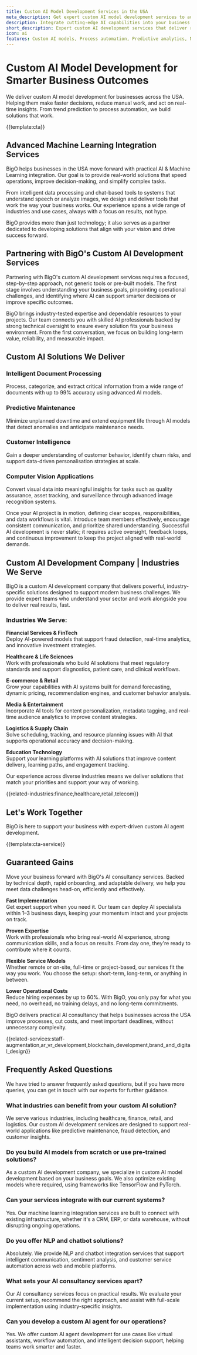 ```yaml
---
title: Custom AI Model Development Services in the USA
meta_description: Get expert custom AI model development services to automate tasks, forecast trends, and improve decision-making across your business.
description: Integrate cutting-edge AI capabilities into your business processes with custom models, automation, and intelligent insights
short_description: Expert custom AI development services that deliver real-world solutions for automation, prediction, and intelligent decision-making.
icon: ai
features: Custom AI models, Process automation, Predictive analytics, Natural language processing, Computer vision, MLOps
---
```


# Custom AI Model Development for Smarter Business Outcomes

We deliver custom AI model development for businesses across the USA. Helping them make faster decisions, reduce manual work, and act on real-time insights. From trend prediction to process automation, we build solutions that work.

{{template:cta}}

## Advanced Machine Learning Integration Services

BigO helps businesses in the USA move forward with practical AI & Machine Learning integration. Our goal is to provide real-world solutions that speed operations, improve decision-making, and simplify complex tasks.

From intelligent data processing and chat-based tools to systems that understand speech or analyze images, we design and deliver tools that work the way your business works. Our experience spans a wide range of industries and use cases, always with a focus on results, not hype.

BigO provides more than just technology; it also serves as a partner dedicated to developing solutions that align with your vision and drive success forward.

## Partnering with BigO's Custom AI Development Services

Partnering with BigO's custom AI development services requires a focused, step-by-step approach, not generic tools or pre-built models. The first stage involves understanding your business goals, pinpointing operational challenges, and identifying where AI can support smarter decisions or improve specific outcomes.

BigO brings industry-tested expertise and dependable resources to your projects. Our team connects you with skilled AI professionals backed by strong technical oversight to ensure every solution fits your business environment. From the first conversation, we focus on building long-term value, reliability, and measurable impact.

## Custom AI Solutions We Deliver

### Intelligent Document Processing
Process, categorize, and extract critical information from a wide range of documents with up to 99% accuracy using advanced AI models.

### Predictive Maintenance
Minimize unplanned downtime and extend equipment life through AI models that detect anomalies and anticipate maintenance needs.

### Customer Intelligence
Gain a deeper understanding of customer behavior, identify churn risks, and support data-driven personalisation strategies at scale.

### Computer Vision Applications
Convert visual data into meaningful insights for tasks such as quality assurance, asset tracking, and surveillance through advanced image recognition systems.

Once your AI project is in motion, defining clear scopes, responsibilities, and data workflows is vital. Introduce team members effectively, encourage consistent communication, and prioritize shared understanding. Successful AI development is never static; it requires active oversight, feedback loops, and continuous improvement to keep the project aligned with real-world demands.

## Custom AI Development Company | Industries We Serve

BigO is a custom AI development company that delivers powerful, industry-specific solutions designed to support modern business challenges. We provide expert teams who understand your sector and work alongside you to deliver real results, fast.

### Industries We Serve:

**Financial Services & FinTech**  
Deploy AI-powered models that support fraud detection, real-time analytics, and innovative investment strategies.

**Healthcare & Life Sciences**  
Work with professionals who build AI solutions that meet regulatory standards and support diagnostics, patient care, and clinical workflows.

**E-commerce & Retail**  
Grow your capabilities with AI systems built for demand forecasting, dynamic pricing, recommendation engines, and customer behavior analysis.

**Media & Entertainment**  
Incorporate AI tools for content personalization, metadata tagging, and real-time audience analytics to improve content strategies.

**Logistics & Supply Chain**  
Solve scheduling, tracking, and resource planning issues with AI that supports operational accuracy and decision-making.

**Education Technology**  
Support your learning platforms with AI solutions that improve content delivery, learning paths, and engagement tracking.

Our experience across diverse industries means we deliver solutions that match your priorities and support your way of working.

{{related-industries:finance,healthcare,retail,telecom}}

## Let's Work Together

BigO is here to support your business with expert-driven custom AI agent development.

{{template:cta-service}}

## Guaranteed Gains

Move your business forward with BigO's AI consultancy services. Backed by technical depth, rapid onboarding, and adaptable delivery, we help you meet data challenges head-on, efficiently and effectively.

**Fast Implementation**  
Get expert support when you need it. Our team can deploy AI specialists within 1–3 business days, keeping your momentum intact and your projects on track.

**Proven Expertise**  
Work with professionals who bring real-world AI experience, strong communication skills, and a focus on results. From day one, they're ready to contribute where it counts.

**Flexible Service Models**  
Whether remote or on-site, full-time or project-based, our services fit the way you work. You choose the setup: short-term, long-term, or anything in between.

**Lower Operational Costs**  
Reduce hiring expenses by up to 60%. With BigO, you only pay for what you need, no overhead, no training delays, and no long-term commitments.

BigO delivers practical AI consultancy that helps businesses across the USA improve processes, cut costs, and meet important deadlines, without unnecessary complexity.

{{related-services:staff-augmentation,ar_vr_development,blockchain_development,brand_and_digital_design}}

## Frequently Asked Questions

We have tried to answer frequently asked questions, but if you have more queries, you can get in touch with our experts for further guidance.

### What industries can benefit from your custom AI solution?

We serve various industries, including healthcare, finance, retail, and logistics. Our custom AI development services are designed to support real-world applications like predictive maintenance, fraud detection, and customer insights.

### Do you build AI models from scratch or use pre-trained solutions?

As a custom AI development company, we specialize in custom AI model development based on your business goals. We also optimize existing models where required, using frameworks like TensorFlow and PyTorch.

### Can your services integrate with our current systems?

Yes. Our machine learning integration services are built to connect with existing infrastructure, whether it's a CRM, ERP, or data warehouse, without disrupting ongoing operations.

### Do you offer NLP and chatbot solutions?

Absolutely. We provide NLP and chatbot integration services that support intelligent communication, sentiment analysis, and customer service automation across web and mobile platforms.

### What sets your AI consultancy services apart?

Our AI consultancy services focus on practical results. We evaluate your current setup, recommend the right approach, and assist with full-scale implementation using industry-specific insights.

### Can you develop a custom AI agent for our operations?

Yes. We offer custom AI agent development for use cases like virtual assistants, workflow automation, and intelligent decision support, helping teams work smarter and faster.
